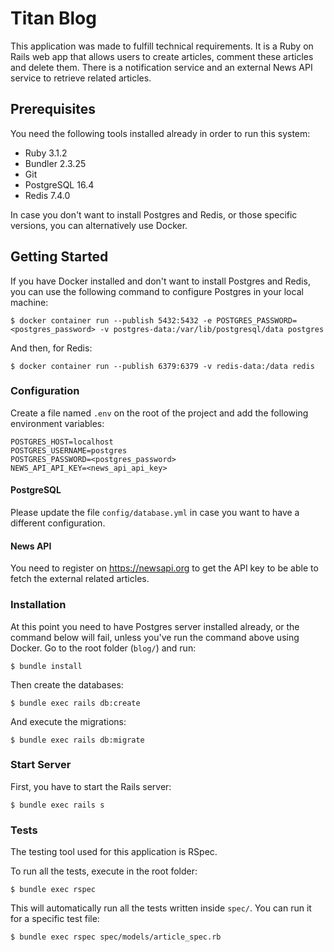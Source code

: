 # Titan Blog

This application was made to fulfill technical requirements. It is a Ruby on Rails web app that allows users to create articles, comment these articles and delete them. There is a notification service and an external News API service to retrieve related articles.

## Prerequisites

You need the following tools installed already in order to run this system:

- Ruby 3.1.2
- Bundler 2.3.25
- Git
- PostgreSQL 16.4
- Redis 7.4.0

In case you don't want to install Postgres and Redis, or those specific versions, you can alternatively use Docker.

## Getting Started

If you have Docker installed and don't want to install Postgres and Redis, you can use the following command to configure Postgres in your local machine:

    $ docker container run --publish 5432:5432 -e POSTGRES_PASSWORD=<postgres_password> -v postgres-data:/var/lib/postgresql/data postgres

And then, for Redis:

    $ docker container run --publish 6379:6379 -v redis-data:/data redis

### Configuration

Create a file named `.env` on the root of the project and add the following environment variables:
```
POSTGRES_HOST=localhost
POSTGRES_USERNAME=postgres
POSTGRES_PASSWORD=<postgres_password>
NEWS_API_API_KEY=<news_api_api_key>
```
#### PostgreSQL
Please update the file `config/database.yml` in case you want to have a different configuration.

#### News API
You need to register on https://newsapi.org to get the API key to be able to fetch the external related articles.

### Installation

At this point you need to have Postgres server installed already, or the command below will fail, unless you've run the command above using Docker. Go to the root folder (`blog/`) and run:

    $ bundle install

Then create the databases:

    $ bundle exec rails db:create

And execute the migrations:

    $ bundle exec rails db:migrate

### Start Server

First, you have to start the Rails server:

    $ bundle exec rails s

### Tests

The testing tool used for this application is RSpec.

To run all the tests, execute in the root folder:

    $ bundle exec rspec

This will automatically run all the tests written inside `spec/`. You can run it for a specific test file:

    $ bundle exec rspec spec/models/article_spec.rb